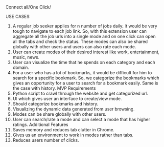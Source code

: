 Connect all/One Click/

USE CASES
1.	A regular job seeker applies for n number of jobs daily. It would be very tough to navigate to each job link. So, with this extension user can aggregate all the job urls into a single mode and on one click can open all the tabs and check the status. These modes can also be shared globally with other users and users can also rate each mode.
2.	User can create modes of their desired interest like work, entertainment, music, news.
3.	User can visualize the time that he spends on each category and each domain.
4.	For a user who has a lot of bookmarks, it would be difficult for him to search for a specific bookmark. So, we categorize the bookmarks which gives an opportunity for a user to search for a bookmark easily. Same is the case with history.
MVP Requirements
1.	Python script to crawl through the website and get categorized url.
2.	UI which gives user an interface to create/view mode.
3.	Should categorize bookmarks and history.
4.	Visualizing the dynamic data generated from user browsing.
5.	Modes can be share globally with other users.
6.	User can search/rate a mode and can select a mode that has higher ratings.
Additional Features
1.	Saves memory and reduces tab clutter in Chrome.
2.	Gives us an environment to work in modes rather than tabs.
3.	Reduces users number of clicks.




